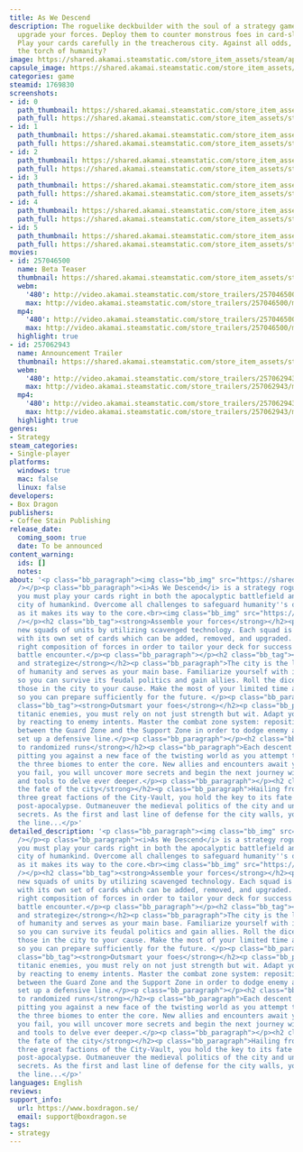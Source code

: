 ```yaml
---
title: As We Descend
description: The roguelike deckbuilder with the soul of a strategy game. Recruit and
  upgrade your forces. Deploy them to counter monstrous foes in card-slinging battles.
  Play your cards carefully in the treacherous city. Against all odds, will you bear
  the torch of humanity?
image: https://shared.akamai.steamstatic.com/store_item_assets/steam/apps/1769830/header.jpg?t=1732187293
capsule_image: https://shared.akamai.steamstatic.com/store_item_assets/steam/apps/1769830/capsule_231x87.jpg?t=1732187293
categories: game
steamid: 1769830
screenshots:
- id: 0
  path_thumbnail: https://shared.akamai.steamstatic.com/store_item_assets/steam/apps/1769830/ss_e05a127073c91c695cbd9ba2bd3714f3d12705df.600x338.jpg?t=1732187293
  path_full: https://shared.akamai.steamstatic.com/store_item_assets/steam/apps/1769830/ss_e05a127073c91c695cbd9ba2bd3714f3d12705df.1920x1080.jpg?t=1732187293
- id: 1
  path_thumbnail: https://shared.akamai.steamstatic.com/store_item_assets/steam/apps/1769830/ss_f5491a0e539fe3b8a571b0f070cf34db77923d1b.600x338.jpg?t=1732187293
  path_full: https://shared.akamai.steamstatic.com/store_item_assets/steam/apps/1769830/ss_f5491a0e539fe3b8a571b0f070cf34db77923d1b.1920x1080.jpg?t=1732187293
- id: 2
  path_thumbnail: https://shared.akamai.steamstatic.com/store_item_assets/steam/apps/1769830/ss_c1f900c1147fb302fc30b4bdbab67de5fcc1c9be.600x338.jpg?t=1732187293
  path_full: https://shared.akamai.steamstatic.com/store_item_assets/steam/apps/1769830/ss_c1f900c1147fb302fc30b4bdbab67de5fcc1c9be.1920x1080.jpg?t=1732187293
- id: 3
  path_thumbnail: https://shared.akamai.steamstatic.com/store_item_assets/steam/apps/1769830/ss_95ff420117ea2f1ee00cc06058c76e8e33a3f363.600x338.jpg?t=1732187293
  path_full: https://shared.akamai.steamstatic.com/store_item_assets/steam/apps/1769830/ss_95ff420117ea2f1ee00cc06058c76e8e33a3f363.1920x1080.jpg?t=1732187293
- id: 4
  path_thumbnail: https://shared.akamai.steamstatic.com/store_item_assets/steam/apps/1769830/ss_1aa1475fef639c936d38918e7b0d249ed9e20548.600x338.jpg?t=1732187293
  path_full: https://shared.akamai.steamstatic.com/store_item_assets/steam/apps/1769830/ss_1aa1475fef639c936d38918e7b0d249ed9e20548.1920x1080.jpg?t=1732187293
- id: 5
  path_thumbnail: https://shared.akamai.steamstatic.com/store_item_assets/steam/apps/1769830/ss_da5f8af7492b08e3835c86370fba72894710b13f.600x338.jpg?t=1732187293
  path_full: https://shared.akamai.steamstatic.com/store_item_assets/steam/apps/1769830/ss_da5f8af7492b08e3835c86370fba72894710b13f.1920x1080.jpg?t=1732187293
movies:
- id: 257046500
  name: Beta Teaser
  thumbnail: https://shared.akamai.steamstatic.com/store_item_assets/steam/apps/257046500/movie.293x165.jpg?t=1723748213
  webm:
    '480': http://video.akamai.steamstatic.com/store_trailers/257046500/movie480_vp9.webm?t=1723748213
    max: http://video.akamai.steamstatic.com/store_trailers/257046500/movie_max_vp9.webm?t=1723748213
  mp4:
    '480': http://video.akamai.steamstatic.com/store_trailers/257046500/movie480.mp4?t=1723748213
    max: http://video.akamai.steamstatic.com/store_trailers/257046500/movie_max.mp4?t=1723748213
  highlight: true
- id: 257062943
  name: Announcement Trailer
  thumbnail: https://shared.akamai.steamstatic.com/store_item_assets/steam/apps/257062943/8505d085c173a39ff12be84ea24e8b66bcf6020f/movie_600x337.jpg?t=1728588597
  webm:
    '480': http://video.akamai.steamstatic.com/store_trailers/257062943/movie480_vp9.webm?t=1728588597
    max: http://video.akamai.steamstatic.com/store_trailers/257062943/movie_max_vp9.webm?t=1728588597
  mp4:
    '480': http://video.akamai.steamstatic.com/store_trailers/257062943/movie480.mp4?t=1728588597
    max: http://video.akamai.steamstatic.com/store_trailers/257062943/movie_max.mp4?t=1728588597
  highlight: true
genres:
- Strategy
steam_categories:
- Single-player
platforms:
  windows: true
  mac: false
  linux: false
developers:
- Box Dragon
publishers:
- Coffee Stain Publishing
release_date:
  coming_soon: true
  date: To be announced
content_warning:
  ids: []
  notes:
about: '<p class="bb_paragraph"><img class="bb_img" src="https://shared.akamai.steamstatic.com/store_item_assets/steam/apps/1769830/extras/AWD_Gifs_Giant_Boss.gif?t=1732187293"
  /></p><p class="bb_paragraph"><i>As We Descend</i> is a strategy roguelike deckbuilder:
  you must play your cards right in both the apocalyptic battlefield and the last
  city of humankind. Overcome all challenges to safeguard humanity''s descending city
  as it makes its way to the core.<br><img class="bb_img" src="https://shared.akamai.steamstatic.com/store_item_assets/steam/apps/1769830/extras/AWD_Gifs_City_Rewards.gif?t=1732187293"
  /></p><h2 class="bb_tag"><strong>Assemble your forces</strong></h2><p class="bb_paragraph">Recruit
  new squads of units by utilizing scavenged technology. Each squad is a unique archetype
  with its own set of cards which can be added, removed, and upgraded. Deploy the
  right composition of forces in order to tailor your deck for success against each
  battle encounter.</p><p class="bb_paragraph"></p><h2 class="bb_tag"><strong>Plan
  and strategize</strong></h2><p class="bb_paragraph">The city is the last bastion
  of humanity and serves as your main base. Familiarize yourself with its denizens
  so you can survive its feudal politics and gain allies. Roll the dice to compel
  those in the city to your cause. Make the most of your limited time and resources
  so you can prepare sufficiently for the future. </p><p class="bb_paragraph"></p><h2
  class="bb_tag"><strong>Outsmart your foes</strong></h2><p class="bb_paragraph">Against
  titanic enemies, you must rely on not just strength but wit. Adapt your tactics
  by reacting to enemy intents. Master the combat zone system: reposition your forces
  between the Guard Zone and the Support Zone in order to dodge enemy attacks and
  set up a defensive line.</p><p class="bb_paragraph"></p><h2 class="bb_tag"><strong>React
  to randomized runs</strong></h2><p class="bb_paragraph">Each descent is a new challenge,
  pitting you against a new face of the twisting world as you attempt to break through
  the three biomes to enter the core. New allies and encounters await you. Even if
  you fail, you will uncover more secrets and begin the next journey with more knowledge
  and tools to delve ever deeper.</p><p class="bb_paragraph"></p><h2 class="bb_tag"><strong>Determine
  the fate of the city</strong></h2><p class="bb_paragraph">Hailing from one of the
  three great factions of the City-Vault, you hold the key to its fate amidst the
  post-apocalypse. Outmaneuver the medieval politics of the city and unearth its deepest
  secrets. As the first and last line of defense for the city walls, you must hold
  the line...</p>'
detailed_description: '<p class="bb_paragraph"><img class="bb_img" src="https://shared.akamai.steamstatic.com/store_item_assets/steam/apps/1769830/extras/AWD_Gifs_Giant_Boss.gif?t=1732187293"
  /></p><p class="bb_paragraph"><i>As We Descend</i> is a strategy roguelike deckbuilder:
  you must play your cards right in both the apocalyptic battlefield and the last
  city of humankind. Overcome all challenges to safeguard humanity''s descending city
  as it makes its way to the core.<br><img class="bb_img" src="https://shared.akamai.steamstatic.com/store_item_assets/steam/apps/1769830/extras/AWD_Gifs_City_Rewards.gif?t=1732187293"
  /></p><h2 class="bb_tag"><strong>Assemble your forces</strong></h2><p class="bb_paragraph">Recruit
  new squads of units by utilizing scavenged technology. Each squad is a unique archetype
  with its own set of cards which can be added, removed, and upgraded. Deploy the
  right composition of forces in order to tailor your deck for success against each
  battle encounter.</p><p class="bb_paragraph"></p><h2 class="bb_tag"><strong>Plan
  and strategize</strong></h2><p class="bb_paragraph">The city is the last bastion
  of humanity and serves as your main base. Familiarize yourself with its denizens
  so you can survive its feudal politics and gain allies. Roll the dice to compel
  those in the city to your cause. Make the most of your limited time and resources
  so you can prepare sufficiently for the future. </p><p class="bb_paragraph"></p><h2
  class="bb_tag"><strong>Outsmart your foes</strong></h2><p class="bb_paragraph">Against
  titanic enemies, you must rely on not just strength but wit. Adapt your tactics
  by reacting to enemy intents. Master the combat zone system: reposition your forces
  between the Guard Zone and the Support Zone in order to dodge enemy attacks and
  set up a defensive line.</p><p class="bb_paragraph"></p><h2 class="bb_tag"><strong>React
  to randomized runs</strong></h2><p class="bb_paragraph">Each descent is a new challenge,
  pitting you against a new face of the twisting world as you attempt to break through
  the three biomes to enter the core. New allies and encounters await you. Even if
  you fail, you will uncover more secrets and begin the next journey with more knowledge
  and tools to delve ever deeper.</p><p class="bb_paragraph"></p><h2 class="bb_tag"><strong>Determine
  the fate of the city</strong></h2><p class="bb_paragraph">Hailing from one of the
  three great factions of the City-Vault, you hold the key to its fate amidst the
  post-apocalypse. Outmaneuver the medieval politics of the city and unearth its deepest
  secrets. As the first and last line of defense for the city walls, you must hold
  the line...</p>'
languages: English
reviews:
support_info:
  url: https://www.boxdragon.se/
  email: support@boxdragon.se
tags:
- strategy
---
```


